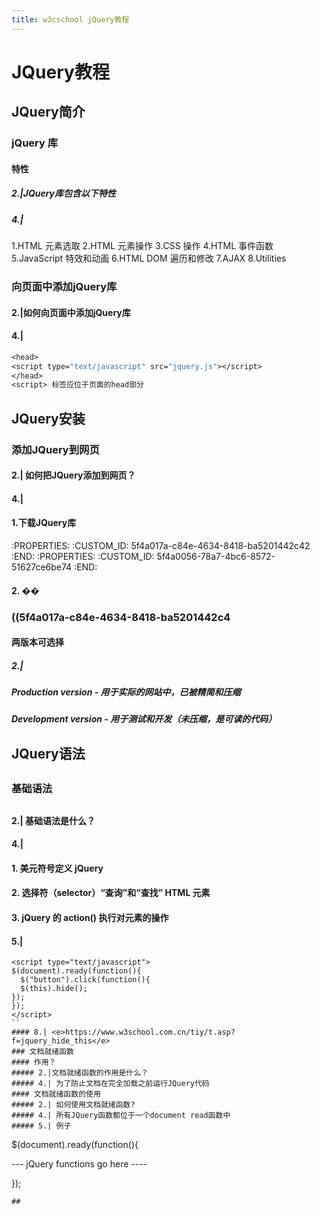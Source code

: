 ```yaml
---
title: w3cschool jQuery教程
---
```

# JQuery教程
## JQuery简介
### jQuery 库
#### 特性
##### 2.|JQuery库包含以下特性
##### 4.| 
1.HTML 元素选取
2.HTML 元素操作
3.CSS 操作
4.HTML 事件函数
5.JavaScript 特效和动画
6.HTML DOM 遍历和修改
7.AJAX
8.Utilities
### 向页面中添加jQuery库
#### 2.|如何向页面中添加jQuery库
#### 4.|
```clojure
<head>
<script type="text/javascript" src="jquery.js"></script>
</head>
<script> 标签应位于页面的head部分
```
## JQuery安装
### 添加JQuery到网页
#### 2.| 如何把JQuery添加到网页？
#### 4.|
#### 1.下载JQuery库
   :PROPERTIES:
   :CUSTOM_ID: 5f4a017a-c84e-4634-8418-ba5201442c42
   :END:
   :PROPERTIES:
   :CUSTOM_ID: 5f4a0056-78a7-4bc6-8572-51627ce6be74
   :END:
#### 2. ��
### ((5f4a017a-c84e-4634-8418-ba5201442c4
#### 两版本可选择
##### 2.|
##### Production version - 用于实际的网站中，已被精简和压缩
##### Development version - 用于测试和开发（未压缩，是可读的代码）
##
## JQuery语法
##
###
### 基础语法
###
####
##
#### 2.| 基础语法是什么？
#### 4.|
#### 1. 美元符号定义 jQuery
#### 2. 选择符（selector）“查询”和“查找” HTML 元素
#### 3. jQuery 的 action() 执行对元素的操作
#### 5.|
```
<script type="text/javascript">
$(document).ready(function(){
  $("button").click(function(){
  $(this).hide();
});
});
</script>
``
#### 8.| <e>https://www.w3school.com.cn/tiy/t.asp?f=jquery_hide_this</e>
### 文档就绪函数
#### 作用？
##### 2.|文档就绪函数的作用是什么？
##### 4.| 为了防止文档在完全加载之前运行JQuery代码
#### 文档就绪函数的使用
##### 2.| 如何使用文档就绪函数?
##### 4.| 所有JQuery函数都位于一个document read函数中
##### 5.| 例子
```
$(document).ready(function(){

--- jQuery functions go here ----

});
```
##
